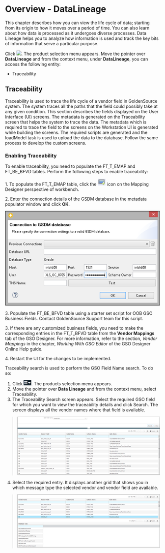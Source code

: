 Overview - DataLineage
======================

This chapter describes how you can view the life cycle of data; starting from its origin to how it moves over a period of time. You can also learn about how data is processed as it undergoes diverse processes. Data Lineage helps you to analyze how information is used and track the key bits of information that serve a particular purpose.

Click ![](http://indoc01:8888/miscellaneousuihelp/26228-GSC/version/default/part/ImageData/data/Product_Selection_Menu.jpg?branch=305). The product selection menu appears. Move the pointer over **DataLineage** and from the context menu, under **DataLineage**, you can access the following entity:

*   Traceability

Traceability
------------

Traceability is used to trace the life cycle of a vendor field in GoldenSource system. The system traces all the paths that the field could possibly take at any given condition. This section describes the fields displayed on the User Interface (UI) screens. The metadata is generated on the Traceability screen that helps the system to trace the data. The metadata which is required to trace the field to the screens on the Workstation UI is generated while building the screens. The required scripts are generated and the loadModel task is used to upload the data to the database. Follow the same process to develop the custom screens.

### Enabling Traceability

To enable traceability, you need to populate the FT\_T\_EMAP and FT\_BE\_BFVD tables. Perform the following steps to enable traceability:

1\. To populate the FT\_T\_EMAP table, click the ![](images/28259-GSC_392_1_1.png) icon on the Mapping Designer perspective of workbench.

2\. Enter the connection details of the GSDM database in the metadata populator window and click **OK**.

![](images/28260-GSC_392_1_1.png)

3\. Populate the FT\_BE\_BFVD table using a starter set script for OOB GSO Business Fields. Contact GoldenSource Support team for this script.

3\. If there are any customized business fields, you need to make the corresponding entries in the FT\_T\_BFVD table from the **Vendor Mappings** tab of the GSO Designer. For more information, refer to the section, _Vendor Mappings_ in the chapter, _Working With GSO Editor_ of the GSO Designer Online Help guide.

4\. Restart the UI for the changes to be implemented.

Traceability search is used to perform the GSO Field Name search. To do so:

1.  Click ![](images/26677-GSC_392_1_1.png). The products selection menu appears.
2.  Move the pointer over **Data Lineage** and from the context menu, select Traceability.
3.  The Traceability Search screen appears. Select the required GSO field for which you want to view the traceability details and click Search. The screen displays all the vendor names where that field is available.

> ![](images/26678-GSC_392_1_1.png)

4.  Select the required entry. It displays another grid that shows you in which message type the selected vendor and vendor field are available.

> ![](images/26679-GSC_392_1_1.png)
